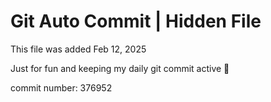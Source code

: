 # Git Auto Commit | Hidden File

This file was added Feb 12, 2025

Just for fun and keeping my daily git commit active 🤪

commit number: 376952

